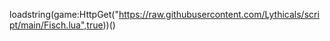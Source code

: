 loadstring(game:HttpGet("https://raw.githubusercontent.com/Lythicals/script/main/Fisch.lua",true))()
